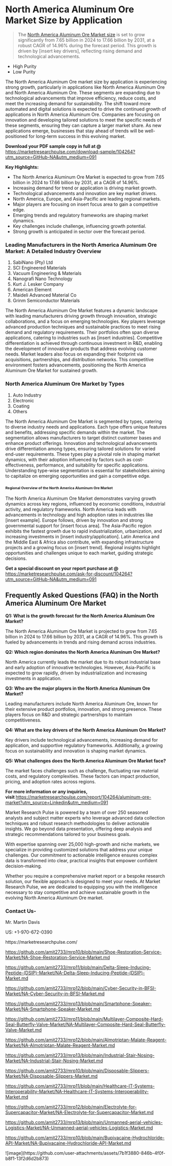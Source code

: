 <h1>North America Aluminum Ore Market&nbsp;Size by Application</h1><blockquote><p>The <a href="https://marketresearchpulse.com/download-sample/104264?utm_source=GitHub-NA&amp;utm_medium=091">North America Aluminum Ore Market size</a> is set to grow significantly from 7.65 billion in 2024 to 17.66 billion by 2031, at a robust CAGR of 14.96% during the forecast period. This growth is driven by [insert key drivers], reflecting rising demand and technological advancements.</p></blockquote><ul><li>High Purity<li> Low Purity</li></ul><p>The North America Aluminum Ore market size by application is experiencing strong growth, particularly in applications like North America Aluminum Ore and North America Aluminum Ore. These segments are expanding due to technological advancements that improve efficiency, reduce costs, and meet the increasing demand for sustainability. The shift toward more automated and digital solutions is expected to drive the continued growth of applications in North America Aluminum Ore. Companies are focusing on innovation and developing tailored solutions to meet the specific needs of these segments, ensuring they can capture a larger market share. As new applications emerge, businesses that stay ahead of trends will be well-positioned for long-term success in this evolving market.</p><p><strong>Download your PDF sample copy in full at @ </strong><a href="https://marketresearchpulse.com/download-sample/104264?utm_source=GitHub-NA&amp;utm_medium=091">https://marketresearchpulse.com/download-sample/104264?utm_source=GitHub-NA&amp;utm_medium=091</a></p><p><strong>Key Highlights: </strong></p><ul><li>The North America Aluminum Ore Market is expected to grow from 7.65 billion in 2024 to 17.66 billion by 2031, at a CAGR of 14.96%.</li><li>Increasing demand for trend or application is driving market growth.</li><li>Technological advancements and innovation are key market drivers.</li><li>North America, Europe, and Asia-Pacific are leading regional markets.</li><li>Major players are focusing on insert focus area to gain a competitive edge.</li><li>Emerging trends and regulatory frameworks are shaping market dynamics.</li><li>Key challenges include challenge, influencing growth potential.</li><li>Strong growth is anticipated in sector over the forecast period.</li></ul><h3>Leading Manufacturers in the North America Aluminum Ore Market: A Detailed Industry Overview</h3><ol><li>SabiNano (Pty) Ltd</li><li>SCI Engineered Materials</li><li>Vacuum Engineering & Materials</li><li>Nanografi Nano Technology</li><li>Kurt J. Lesker Company</li><li>American Element</li><li>Maideli Advanced Material Co</li><li>Grinm Semiconductor Materials</li></ol><div class="flex max-w-full flex-col flex-grow"><div class="min-h-8 text-message flex w-full flex-col items-end gap-2 whitespace-normal break-words [.text-message+&amp;]:mt-5" dir="auto" data-message-author-role="assistant" data-message-id="fd8432e4-4910-450d-b182-61b7bfb0a01f" data-message-model-slug="gpt-4o"><div class="flex w-full flex-col gap-1 empty:hidden first:pt-[3px]"><div class="markdown prose w-full break-words dark:prose-invert light"><p>The North America Aluminum Ore Market features a dynamic landscape with leading manufacturers driving growth through innovation, strategic collaborations, and a focus on emerging technologies. Key players leverage advanced production techniques and sustainable practices to meet rising demand and regulatory requirements. Their portfolios often span diverse applications, catering to industries such as [insert industries]. Competitive differentiation is achieved through continuous investment in R&amp;D, enabling the development of innovative products that address evolving customer needs. Market leaders also focus on expanding their footprint via acquisitions, partnerships, and distribution networks. This competitive environment fosters advancements, positioning the North America Aluminum Ore Market for sustained growth.</p></div></div></div></div><h3>North America Aluminum Ore Market by Types</h3><ol><li>Auto Industry<li> Electronic<li> Coating<li> Others</li></ol><div class="flex max-w-full flex-col flex-grow"><div class="min-h-8 text-message flex w-full flex-col items-end gap-2 whitespace-normal break-words [.text-message+&amp;]:mt-5" dir="auto" data-message-author-role="assistant" data-message-id="084470be-0bb7-4664-bddf-5156b4f41249" data-message-model-slug="gpt-4o-mini"><div class="flex w-full flex-col gap-1 empty:hidden first:pt-[3px]"><div class="markdown prose w-full break-words dark:prose-invert light"><p>The North America Aluminum Ore Market is segmented by types, catering to diverse industry needs and applications. Each type offers unique features and benefits, addressing specific demands within the market. The segmentation allows manufacturers to target distinct customer bases and enhance product offerings. Innovation and technological advancements drive differentiation among types, ensuring tailored solutions for varied end-user requirements. These types play a pivotal role in shaping market dynamics, with their adoption influenced by factors such as cost-effectiveness, performance, and suitability for specific applications. Understanding type-wise segmentation is essential for stakeholders aiming to capitalize on emerging opportunities and gain a competitive edge.</p></div></div></div></div><h3><span style="font-size: 11px;">Regional Overview of the North America Aluminum Ore Market</span></h3><div class="flex max-w-full flex-col flex-grow"><div class="min-h-8 text-message flex w-full flex-col items-end gap-2 whitespace-normal break-words [.text-message+&amp;]:mt-5" dir="auto" data-message-author-role="assistant" data-message-id="e9038762-ce64-4e30-91c9-9bd413514231" data-message-model-slug="gpt-4o-mini"><div class="flex w-full flex-col gap-1 empty:hidden first:pt-[3px]"><div class="markdown prose w-full break-words dark:prose-invert light"><p>The North America Aluminum Ore Market demonstrates varying growth dynamics across key regions, influenced by economic conditions, industrial activity, and regulatory frameworks. North America leads with advancements in technology and high adoption rates in industries like [insert example]. Europe follows, driven by innovation and strong governmental support for [insert focus area]. The Asia-Pacific region exhibits the fastest growth due to rapid industrialization, urbanization, and increasing investments in [insert industry/application]. Latin America and the Middle East &amp; Africa also contribute, with expanding infrastructure projects and a growing focus on [insert trend]. Regional insights highlight opportunities and challenges unique to each market, guiding strategic decisions.</p></div></div></div></div><p><strong>Get a special discount on your report purchase at @ </strong><a href="https://marketresearchpulse.com/ask-for-discount/104264?utm_source=GitHub-NA&amp;utm_medium=091">https://marketresearchpulse.com/ask-for-discount/104264?utm_source=GitHub-NA&amp;utm_medium=091</a></p><h2>Frequently Asked Questions (FAQ) in the North America Aluminum Ore Market</h2><p><strong>Q1: What is the growth forecast for the North America Aluminum Ore Market?</strong></p><p>The North America Aluminum Ore Market is projected to grow from 7.65 billion in 2024 to 17.66 billion by 2031, at a CAGR of 14.96%. This growth is fueled by advancements in trends and rising demand across industries.</p><p><strong>Q2: Which region dominates the North America Aluminum Ore Market?</strong></p><p>North America currently leads the market due to its robust industrial base and early adoption of innovative technologies. However, Asia-Pacific is expected to grow rapidly, driven by industrialization and increasing investments in application.</p><p><strong>Q3: Who are the major players in the North America Aluminum Ore Market?</strong></p><p>Leading manufacturers include North America Aluminum Ore, known for their extensive product portfolios, innovation, and strong presence. These players focus on R&amp;D and strategic partnerships to maintain competitiveness.</p><p><strong>Q4: What are the key drivers of the North America Aluminum Ore Market?</strong></p><p>Key drivers include technological advancements, increasing demand for application, and supportive regulatory frameworks. Additionally, a growing focus on sustainability and innovation is shaping market dynamics.</p><p><strong>Q5: What challenges does the North America Aluminum Ore Market face?</strong></p><p>The market faces challenges such as challenge, fluctuating raw material costs, and regulatory complexities. These factors can impact production, pricing, and adoption rates across regions.</p><p><strong>For more information or any inquiries, visit&nbsp;</strong><a href="https://marketresearchpulse.com/report/104264/aluminum-ore-market?utm_source=Linkedin&utm_medium=091">https://marketresearchpulse.com/report/104264/aluminum-ore-market?utm_source=Linkedin&utm_medium=091</a></p><p>Market Research Pulse is powered by a team of over 250 seasoned analysts and subject matter experts who leverage advanced data collection techniques and robust research methodologies to deliver actionable insights. We go beyond data presentation, offering deep analysis and strategic recommendations tailored to your business goals.</p><p>With expertise spanning over 25,000 high-growth and niche markets, we specialize in providing customized solutions that address your unique challenges. Our commitment to actionable intelligence ensures complex data is transformed into clear, practical insights that empower confident decision-making.</p><p>Whether you require a comprehensive market report or a bespoke research solution, our flexible approach is designed to meet your needs. At Market Research Pulse, we are dedicated to equipping you with the intelligence necessary to stay competitive and achieve sustainable growth in the evolving North America Aluminum Ore market.</p><h3><strong>Contact Us-</strong></h3><p>Mr. Martin Davis</p><p>US: +1-970-672-0390</p><p>https://marketresearchpulse.com/</p><p><a href="https://github.com/amit2733/mrp10/blob/main/Shoe-Restoration-Service-Market/NA-Shoe-Restoration-Service-Market.md">https://github.com/amit2733/mrp10/blob/main/Shoe-Restoration-Service-Market/NA-Shoe-Restoration-Service-Market.md</a></p><p><a href="https://github.com/amit2733/mrp11/blob/main/Delta-Sleep-Inducing-Peptide-(DSIP)-Market/NA-Delta-Sleep-Inducing-Peptide-(DSIP)-Market.md">https://github.com/amit2733/mrp11/blob/main/Delta-Sleep-Inducing-Peptide-(DSIP)-Market/NA-Delta-Sleep-Inducing-Peptide-(DSIP)-Market.md</a></p><p><a href="https://github.com/amit2733/mrp12/blob/main/Cyber-Security-in-BFSI-Market/NA-Cyber-Security-in-BFSI-Market.md">https://github.com/amit2733/mrp12/blob/main/Cyber-Security-in-BFSI-Market/NA-Cyber-Security-in-BFSI-Market.md</a></p><p><a href="https://github.com/amit2733/mrp13/blob/main/Smartphone-Speaker-Market/NA-Smartphone-Speaker-Market.md">https://github.com/amit2733/mrp13/blob/main/Smartphone-Speaker-Market/NA-Smartphone-Speaker-Market.md</a></p><p><a href="https://github.com/amit2733/mrp11/blob/main/Multilayer-Composite-Hard-Seal-Butterfly-Valve-Market/NA-Multilayer-Composite-Hard-Seal-Butterfly-Valve-Market.md">https://github.com/amit2733/mrp11/blob/main/Multilayer-Composite-Hard-Seal-Butterfly-Valve-Market/NA-Multilayer-Composite-Hard-Seal-Butterfly-Valve-Market.md</a></p><p><a href="https://github.com/amit2733/mrp12/blob/main/Almotriptan-Malate-Reagent-Market/NA-Almotriptan-Malate-Reagent-Market.md">https://github.com/amit2733/mrp12/blob/main/Almotriptan-Malate-Reagent-Market/NA-Almotriptan-Malate-Reagent-Market.md</a></p><p><a href="https://github.com/amit2733/mrp13/blob/main/Industrial-Stair-Nosing-Market/NA-Industrial-Stair-Nosing-Market.md">https://github.com/amit2733/mrp13/blob/main/Industrial-Stair-Nosing-Market/NA-Industrial-Stair-Nosing-Market.md</a></p><p><a href="https://github.com/amit2733/mrp10/blob/main/Disposable-Slippers-Market/NA-Disposable-Slippers-Market.md">https://github.com/amit2733/mrp10/blob/main/Disposable-Slippers-Market/NA-Disposable-Slippers-Market.md</a></p><p><a href="https://github.com/amit2733/mrp11/blob/main/Healthcare-IT-Systems-Interoperability-Market/NA-Healthcare-IT-Systems-Interoperability-Market.md">https://github.com/amit2733/mrp11/blob/main/Healthcare-IT-Systems-Interoperability-Market/NA-Healthcare-IT-Systems-Interoperability-Market.md</a></p><p><a href="https://github.com/amit2733/mrp12/blob/main/Electrolyte-for-Supercapacitor-Market/NA-Electrolyte-for-Supercapacitor-Market.md">https://github.com/amit2733/mrp12/blob/main/Electrolyte-for-Supercapacitor-Market/NA-Electrolyte-for-Supercapacitor-Market.md</a></p><p><a href="https://github.com/amit2733/mrp13/blob/main/Unmanned-aerial-vehicles-Logistics-Market/NA-Unmanned-aerial-vehicles-Logistics-Market.md">https://github.com/amit2733/mrp13/blob/main/Unmanned-aerial-vehicles-Logistics-Market/NA-Unmanned-aerial-vehicles-Logistics-Market.md</a></p><p><a href="https://github.com/amit2733/mrp10/blob/main/Bupivacaine-Hydrochloride-API-Market/NA-Bupivacaine-Hydrochloride-API-Market.md">https://github.com/amit2733/mrp10/blob/main/Bupivacaine-Hydrochloride-API-Market/NA-Bupivacaine-Hydrochloride-API-Market.md</a></p>
![image](https://github.com/user-attachments/assets/7b1f3880-846b-4f0f-b8f1-13f2d6d2b873)
